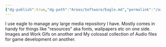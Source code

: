 ```yaml
---
{"dg-publish":true,"dg-path":"Areas/Software/Eagle.md","permalink":"/areas/software/eagle/","tags":["software"],"updated":"2024-10-21T23:25:25.785+01:00"}
---
```



I use eagle to manage any large media repository I have. Mostly comes in handy for things like "resources" aka fonts, wallpapers etc on one side. Images and Work Gifs on another and My colossal collection of Audio files for game development on another. 